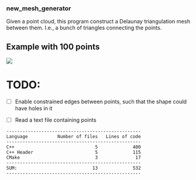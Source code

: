 ### new_mesh_generator

Given a point cloud, this program construct a Delaunay triangulation mesh between them. I.e., a bunch of triangles connecting the points.


## Example with 100 points
<img src="example.gif"/>

# TODO:
- [ ] Enable constrained edges between points, such that the shape could have holes in it
- [ ] Read a text file containing points


```
--------------------------------------------------
Language           Number of files   Lines of code
--------------------------------------------------
C++                              5             400
C++ Header                       5             115
CMake                            3              17
--------------------------------------------------
SUM:                            13             532
--------------------------------------------------
```

